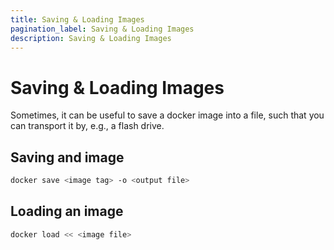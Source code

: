 ```yaml
---
title: Saving & Loading Images
pagination_label: Saving & Loading Images
description: Saving & Loading Images
---
```


# Saving & Loading Images

Sometimes, it can be useful to save a docker image into a file, such that you can transport it by, e.g., a flash drive.

## Saving and image

```bash
docker save <image tag> -o <output file>
```

## Loading an image

```bash
docker load << <image file>
```
